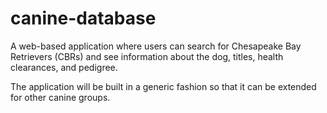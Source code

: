 # canine-database
A web-based application where users can search for Chesapeake Bay Retrievers (CBRs) and see information about the dog, titles, health clearances, and pedigree.

The application will be built in a generic fashion so that it can be extended for other canine groups.